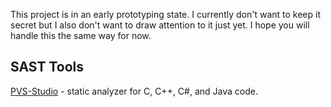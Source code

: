 This project is in an early prototyping state. I currently don't want to
keep it secret but I also don't want to draw attention to it just yet.
I hope you will handle this the same way for now.

## SAST Tools

[PVS-Studio](https://pvs-studio.com/pvs-studio/?utm_source=website&utm_medium=github&utm_campaign=open_source) - static analyzer for C, C++, C#, and Java code.
